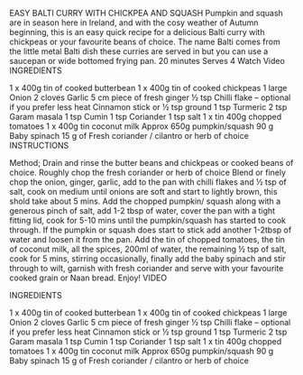 EASY BALTI CURRY WITH CHICKPEA AND SQUASH
Pumpkin and squash are in season here in Ireland, and with the cosy weather of Autumn beginning, this is an easy quick recipe for a delicious Balti curry with chickpeas or your favourite beans of choice. The name Balti comes from the little metal Balti dish these curries are served in but you can use a saucepan or wide bottomed frying pan.
20 minutes
Serves 4
Watch Video
INGREDIENTS

1 x 400g tin of cooked butterbean
1 x 400g tin of cooked chickpeas
1 large Onion
2 cloves Garlic
5 cm piece of fresh ginger
½ tsp Chilli flake – optional if you prefer less heat
Cinnamon stick or ½ tsp ground
1 tsp Turmeric
2 tsp Garam masala
1 tsp Cumin
1 tsp Coriander
1 tsp salt
1 x tin 400g chopped tomatoes
1 x 400g tin coconut milk
Approx 650g pumpkin/squash
90 g Baby spinach
15 g of Fresh coriander / cilantro or herb of choice
INSTRUCTIONS

Method;
Drain and rinse the butter beans and chickpeas or cooked beans of choice. Roughly chop the fresh coriander or herb of choice
Blend or finely chop the onion, ginger, garlic, add to the pan with chilli flakes and ½ tsp of salt, cook on medium until onions are soft and start to lightly brown, this shold take about 5 mins. Add the chopped pumpkin/ squash along with a generous pinch of salt, add 1-2 tbsp of water, cover the pan with a tight fitting lid, cook for 5-10 mins until the pumpkin/squash has started to cook through. If the pumpkin or squash does start to stick add another 1-2tbsp of water and loosen it from the pan.
Add the tin of chopped tomatoes, the tin of coconut milk, all the spices, 200ml of water, the remaining ½ tsp of salt, cook for 5 mins, stirring occasionally, finally add the baby spinach and stir through to wilt, garnish with fresh coriander and serve with your favourite cooked grain or Naan bread. Enjoy!
VIDEO

INGREDIENTS

1 x 400g tin of cooked butterbean
1 x 400g tin of cooked chickpeas
1 large Onion
2 cloves Garlic
5 cm piece of fresh ginger
½ tsp Chilli flake – optional if you prefer less heat
Cinnamon stick or ½ tsp ground
1 tsp Turmeric
2 tsp Garam masala
1 tsp Cumin
1 tsp Coriander
1 tsp salt
1 x tin 400g chopped tomatoes
1 x 400g tin coconut milk
Approx 650g pumpkin/squash
90 g Baby spinach
15 g of Fresh coriander / cilantro or herb of choice
